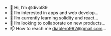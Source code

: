 - 👋 Hi, I’m @divol89
- 👀 I’m interested in apps and web develop...
- 🌱 I’m currently learning solidity and react...
- 💞️ I’m looking to collaborate on new products...
- 📫 How to reach me diablero992@gmail.com...

<!---
divol89/divol89 is a ✨ special ✨ repository because its `README.md` (this file) appears on your GitHub profile.
You can click the Preview link to take a look at your changes.
--->
